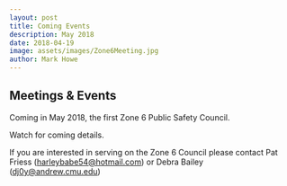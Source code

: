```yaml
---
layout: post
title: Coming Events
description: May 2018
date: 2018-04-19
image: assets/images/Zone6Meeting.jpg
author: Mark Howe
---
```




## Meetings & Events
Coming in May 2018, the first Zone 6 Public Safety Council.

Watch for coming details.

If you are interested in serving on the Zone 6 Council please contact Pat Friess (harleybabe54@hotmail.com) or Debra Bailey (dj0y@andrew.cmu.edu)

